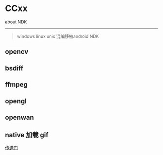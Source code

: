 # CCxx
about NDK

---

> windows linux unix 混编移植android NDK

## opencv

## bsdiff

## ffmpeg

## opengl

## openwan

## native 加载 gif  

[传送门](https://github.com/jiezongnewstar/CCxx/tree/master/XBGIF "native load gif")


